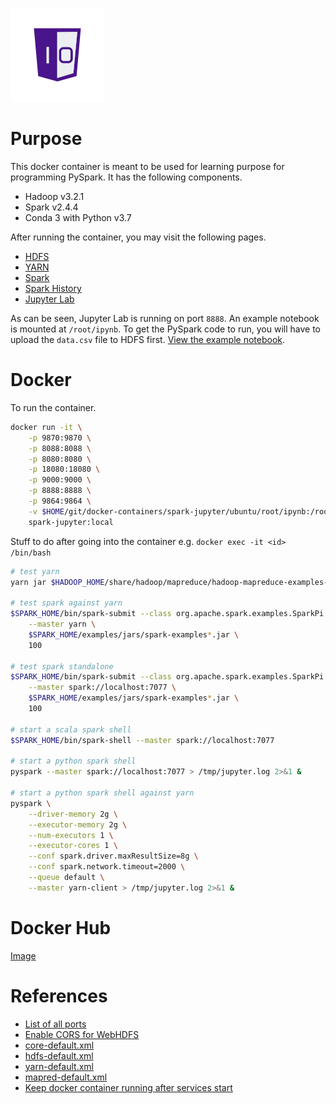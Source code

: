 ![One-Off Coder Logo](../logo.png "One-Off Coder")

# Purpose

This docker container is meant to be used for learning purpose for programming PySpark. It has the following components.

* Hadoop v3.2.1
* Spark v2.4.4
* Conda 3 with Python v3.7

After running the container, you may visit the following pages.

* [HDFS](http://localhost:9870)
* [YARN](http://localhost:8088)
* [Spark](http://localhost:8080)
* [Spark History](http://localhost:18080)
* [Jupyter Lab](http://localhost:8888)

As can be seen, Jupyter Lab is running on port `8888`. An example notebook is mounted at `/root/ipynb`. To get the PySpark code to run, you will have to upload the `data.csv` file to HDFS first. [View the example notebook](https://nbviewer.jupyter.org/github/oneoffcoder/docker-containers/blob/master/spark-jupyter/ubuntu/root/ipynb/demo.ipynb?flush_cache=true).

# Docker

To run the container.

```bash
docker run -it \
    -p 9870:9870 \
    -p 8088:8088 \
    -p 8080:8080 \
    -p 18080:18080 \
    -p 9000:9000 \
    -p 8888:8888 \
    -p 9864:9864 \
    -v $HOME/git/docker-containers/spark-jupyter/ubuntu/root/ipynb:/root/ipynb \
    spark-jupyter:local
```

Stuff to do after going into the container e.g. `docker exec -it <id> /bin/bash`

```bash
# test yarn
yarn jar $HADOOP_HOME/share/hadoop/mapreduce/hadoop-mapreduce-examples-3.2.1.jar pi 1 50

# test spark against yarn
$SPARK_HOME/bin/spark-submit --class org.apache.spark.examples.SparkPi \
    --master yarn \
    $SPARK_HOME/examples/jars/spark-examples*.jar \
    100

# test spark standalone
$SPARK_HOME/bin/spark-submit --class org.apache.spark.examples.SparkPi \
    --master spark://localhost:7077 \
    $SPARK_HOME/examples/jars/spark-examples*.jar \
    100

# start a scala spark shell
$SPARK_HOME/bin/spark-shell --master spark://localhost:7077

# start a python spark shell
pyspark --master spark://localhost:7077 > /tmp/jupyter.log 2>&1 &

# start a python spark shell against yarn
pyspark \
    --driver-memory 2g \
    --executor-memory 2g \
    --num-executors 1 \
    --executor-cores 1 \
    --conf spark.driver.maxResultSize=8g \
    --conf spark.network.timeout=2000 \
    --queue default \
    --master yarn-client > /tmp/jupyter.log 2>&1 &
```

# Docker Hub

[Image](https://hub.docker.com/r/oneoffcoder/spark-jupyter)

# References

* [List of all ports](https://kontext.tech/docs/DataAndBusinessIntelligence/p/default-ports-used-by-hadoop-services-hdfs-mapreduce-yarn)
* [Enable CORS for WebHDFS](https://stackoverflow.com/questions/52768514/how-to-enable-cors-origin-allow-in-webhdfs-hdfs-hadoop-origin-http-local)
* [core-default.xml](https://hadoop.apache.org/docs/r3.2.1/hadoop-project-dist/hadoop-common/core-default.xml)
* [hdfs-default.xml](http://hadoop.apache.org/docs/r3.2.1/hadoop-project-dist/hadoop-hdfs/hdfs-default.xml)
* [yarn-default.xml](https://hadoop.apache.org/docs/r3.2.1/hadoop-yarn/hadoop-yarn-common/yarn-default.xml)
* [mapred-default.xml](https://hadoop.apache.org/docs/r3.2.1/hadoop-mapreduce-client/hadoop-mapreduce-client-core/mapred-default.xml)
* [Keep docker container running after services start](https://stackoverflow.com/questions/25775266/how-to-keep-docker-container-running-after-starting-services)